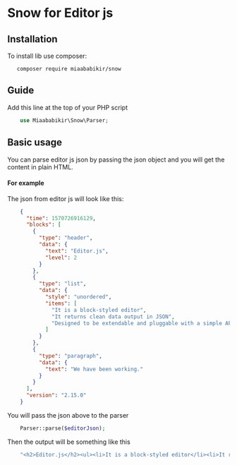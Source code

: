 # Snow for Editor js

## Installation 
To install lib use composer:
```
   composer require miaababikir/snow 
```

## Guide 

Add this line at the top of your PHP script

```php
    use Miaababikir\Snow\Parser;
```

## Basic usage

You can parse editor js json by passing the json object and you will get the content in plain HTML.

#### For example
The json from editor js will look like this:
```json
    {
      "time": 1570726916129,
      "blocks": [
        {
          "type": "header",
          "data": {
            "text": "Editor.js",
            "level": 2
          }
        },
        {
          "type": "list",
          "data": {
            "style": "unordered",
            "items": [
              "It is a block-styled editor",
              "It returns clean data output in JSON",
              "Designed to be extendable and pluggable with a simple API"
            ]
          }
        },
        {
          "type": "paragraph",
          "data": {
            "text": "We have been working."
          }
        }
      ],
      "version": "2.15.0"
    }
```

You will pass the json above to the parser
```php
    Parser::parse($editorJson);
```

Then the output will be something like this

```php
    "<h2>Editor.js</h2><ul><li>It is a block-styled editor</li><li>It returns clean data output in JSON</li><li>Designed to be extendable and pluggable with a simple API</li></ul><p>We have been working.</p>"
```